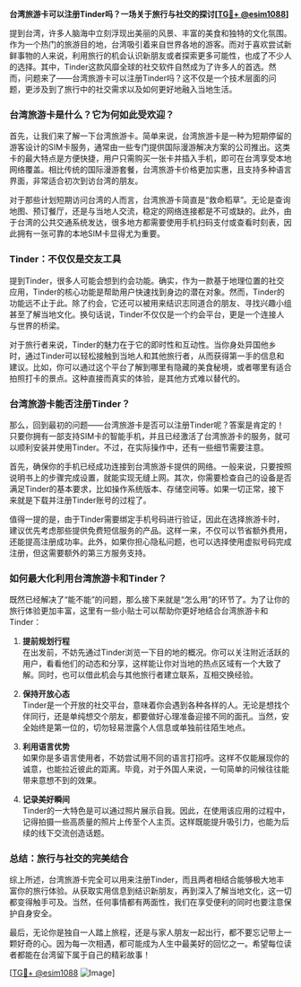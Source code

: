 **台湾旅游卡可以注册Tinder吗？一场关于旅行与社交的探讨[[TG💪+ @esim1088](https://t.me/s/esim1088)]**

提到台湾，许多人脑海中立刻浮现出美丽的风景、丰富的美食和独特的文化氛围。作为一个热门的旅游目的地，台湾吸引着来自世界各地的游客。而对于喜欢尝试新鲜事物的人来说，利用旅行的机会认识新朋友或者探索更多可能性，也成了不少人的选择。其中，Tinder这款风靡全球的社交软件自然成为了许多人的首选。然而，问题来了——台湾旅游卡可以注册Tinder吗？这不仅是一个技术层面的问题，更涉及到了旅行中的社交需求以及如何更好地融入当地生活。

### **台湾旅游卡是什么？它为何如此受欢迎？**

首先，让我们来了解一下台湾旅游卡。简单来说，台湾旅游卡是一种为短期停留的游客设计的SIM卡服务，通常由一些专门提供国际漫游解决方案的公司推出。这类卡的最大特点是方便快捷，用户只需购买一张卡并插入手机，即可在台湾享受本地网络覆盖。相比传统的国际漫游套餐，台湾旅游卡价格更加实惠，且支持多种语言界面，非常适合初次到访台湾的朋友。

对于那些计划短期访问台湾的人而言，台湾旅游卡简直是“救命稻草”。无论是查询地图、预订餐厅，还是与当地人交流，稳定的网络连接都是不可或缺的。此外，由于台湾的公共交通系统发达，很多地方都需要使用手机扫码支付或查看时刻表，因此拥有一张可靠的本地SIM卡显得尤为重要。

### **Tinder：不仅仅是交友工具**

提到Tinder，很多人可能会想到约会功能。确实，作为一款基于地理位置的社交应用，Tinder的核心功能是帮助用户快速找到身边的潜在对象。然而，Tinder的功能远不止于此。除了约会，它还可以被用来结识志同道合的朋友、寻找兴趣小组甚至了解当地文化。换句话说，Tinder不仅仅是一个约会平台，更是一个连接人与世界的桥梁。

对于旅行者来说，Tinder的魅力在于它的即时性和互动性。当你身处异国他乡时，通过Tinder可以轻松接触到当地人和其他旅行者，从而获得第一手的信息和建议。比如，你可以通过这个平台了解到哪里有隐藏的美食秘境，或者哪里有适合拍照打卡的景点。这种直接而真实的体验，是其他方式难以替代的。

### **台湾旅游卡能否注册Tinder？**

那么，回到最初的问题——台湾旅游卡是否可以注册Tinder呢？答案是肯定的！只要你拥有一部支持SIM卡的智能手机，并且已经激活了台湾旅游卡的服务，就可以顺利安装并使用Tinder。不过，在实际操作中，还有一些细节需要注意。

首先，确保你的手机已经成功连接到台湾旅游卡提供的网络。一般来说，只要按照说明书上的步骤完成设置，就能实现无缝上网。其次，你需要检查自己的设备是否满足Tinder的基本要求，比如操作系统版本、存储空间等。如果一切正常，接下来就是下载并注册Tinder账号的过程了。

值得一提的是，由于Tinder需要绑定手机号码进行验证，因此在选择旅游卡时，建议优先考虑那些提供免费短信服务的产品。这样一来，不仅可以节省额外费用，还能提高注册成功率。此外，如果你担心隐私问题，也可以选择使用虚拟号码完成注册，但这需要额外的第三方服务支持。

### **如何最大化利用台湾旅游卡和Tinder？**

既然已经解决了“能不能”的问题，那么接下来就是“怎么用”的环节了。为了让你的旅行体验更加丰富，这里有一些小贴士可以帮助你更好地结合台湾旅游卡和Tinder：

1. **提前规划行程**  
   在出发前，不妨先通过Tinder浏览一下目的地的概况。你可以关注附近活跃的用户，看看他们的动态和分享，这样能让你对当地的热点区域有一个大致了解。同时，也可以借此机会与其他旅行者建立联系，互相交换经验。

2. **保持开放心态**  
   Tinder是一个开放的社交平台，意味着你会遇到各种各样的人。无论是想找个伴同行，还是单纯想交个朋友，都要做好心理准备迎接不同的面孔。当然，安全始终是第一位的，切勿轻易泄露个人信息或单独前往陌生地点。

3. **利用语言优势**  
   如果你是多语言使用者，不妨尝试用不同的语言打招呼。这样不仅能展现你的诚意，也能拉近彼此的距离。毕竟，对于外国人来说，一句简单的问候往往能带来意想不到的效果。

4. **记录美好瞬间**  
   Tinder的一大特色是可以通过照片展示自我。因此，在使用该应用的过程中，记得拍摄一些高质量的照片上传至个人主页。这样既能提升吸引力，也能为后续的线下交流创造话题。

### **总结：旅行与社交的完美结合**

综上所述，台湾旅游卡完全可以用来注册Tinder，而且两者相结合能够极大地丰富你的旅行体验。从获取实用信息到结识新朋友，再到深入了解当地文化，这一切都变得触手可及。当然，任何事情都有两面性，我们在享受便利的同时也要注意保护自身安全。

最后，无论你是独自一人踏上旅程，还是与家人朋友一起出行，都不要忘记带上一颗好奇的心。因为每一次相遇，都可能成为人生中最美好的回忆之一。希望每位读者都能在台湾留下属于自己的精彩故事！

[[TG💪+ @esim1088](https://t.me/s/esim1088) ![Image](https://i.postimg.cc/4NQfJmqS/Snipaste-2025-05-13-00-14-12.png)]